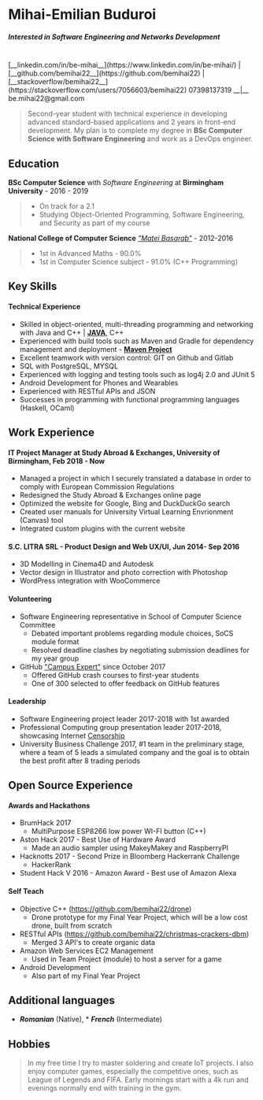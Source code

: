 <!--Name & Interest-->
# Mihai-Emilian Buduroi

##### Interested in Software Engineering and Networks Development

<br>
<!--Contact Information-->
[__linkedin.com/in/be-mihai__](https://www.linkedin.com/in/be-mihai/) | [__github.com/bemihai22__](https://github.com/bemihai22) |  [__stackoverflow/bemihai22__](https://stackoverflow.com/users/7056603/bemihai22)  
07398137319 __|__ be.mihai22@gmail.com

<!--Statement-->
> Second-year student with technical experience in developing advanced standard-based applications and 2 years in front-end development. My plan is to complete my degree in **BSc Computer Science with Software Engineering** and work as a DevOps engineer.

<!--Body Start -->

<!--School-->
Education
---------  

 __BSc Computer Science__ with _Software Engineering_ at __Birmingham University__ - 2016 - 2019

>  - On track for a 2.1
>  - Studying Object-Oriented Programming, Software Engineering, and Security as part of my course  

__National College of Computer Science__ [_"Matei Basarab"_](http://cnimateibasarab.ro/cnimb/) - 2012-2016  

> - 1st in Advanced Maths - 90.0%
> - 1st in Computer Science subject - 91.0% (C++ Programming)

<!--Highlights -->
Key Skills
----------
#### Technical Experience
* Skilled in object-oriented, multi-threading programming and networking with Java and C++ | [__JAVA__](https://github.com/bemihai22/talktostrangersCMD), C++
* Experienced with build tools such as Maven and Gradle for dependency management and deployment - [__Maven Project__](https://github.com/bemihai22/christmas-crackers-dbm)
* Excellent teamwork with version control: GIT on Github and Gitlab
* SQL with PostgreSQL, MYSQL
* Experienced with logging and testing tools such as log4j 2.0 and JUnit 5
* Android Development for Phones and Wearables
* Experienced with RESTful APIs and JSON
* Successes in programming with functional programming languages (Haskell, OCaml)

<!--Work-->
Work Experience
---------------
#### IT Project Manager at Study Abroad & Exchanges, University of Birmingham, Feb 2018 - Now
* Managed a project in which I securely translated a database in order to comply with European Commission Regulations
* Redesigned the Study Abroad & Exchanges online page
* Optimized the website for Google, Bing and DuckDuckGo search
* Created user manuals for University Virtual Learning Envrionment (Canvas) tool
* Integrated custom plugins with the current website

#### S.C. LITRA SRL - Product Design and Web UX/UI, Jun 2014- Sep 2016
* 3D Modelling in Cinema4D and Autodesk
* Vector design in Illustrator and photo correction with Photoshop
* WordPress integration with WooCommerce

<!--Volunteering-->
#### Volunteering
* Software Engineering representative in School of Computer Science Committee  
  - Debated important problems regarding module choices, SoCS module format  
  - Resolved deadline clashes by negotiating submission deadlines for my year group
* GitHub ["Campus Expert"](https://github.com/campus-experts) since October 2017  
  - Offered GitHub crash courses to first-year students  
  - One of 300 selected to offer feedback on GitHub features

<!--Leadership-->
#### Leadership
* Software Engineering project leader 2017-2018 with 1st awarded
* Professional Computing group presentation leader 2017-2018, showcasing Internet [Censorship](https://docs.google.com/presentation/d/1G9AnpxJD_0iL3ISDxj3EJGa80AkJNM933q1JZQ2uzjU/edit?usp=sharing)
* University Business Challenge 2017, #1 team in the preliminary stage, where a team of 5 leads a simulated company and the goal is to obtain the best profit after 8 trading periods

<!--OpenS-->
Open Source Experience
----------------------

<!--Le Hacks-->
#### Awards and Hackathons
* BrumHack 2017
  - MultiPurpose ESP8266 low power WI-FI button (C++)
* Aston Hack 2017 - Best Use of Hardware Award 
  - Made an audio sampler using MakeyMakey and RaspberryPI
* Hacknotts 2017 - Second Prize in Bloomberg Hackerrank Challenge
  - HackerRank
* Student Hack V 2016 - Amazon Award - Best use of Amazon Alexa
<!--In the house-->
#### Self Teach
* Objective C++ (https://github.com/bemihai22/drone)
  - Drone prototype for my Final Year Project, which will be a low cost drone, built from scratch
* RESTful APIs (https://github.com/bemihai22/christmas-crackers-dbm)
  - Merged 3 API's to create organic data
* Amazon Web Services EC2 Management
  - Used in Team Project (module) to host a server for a game
* Android Development
  - Also part of my Final Year Project

## Additional languages
* _**Romanian**_ (Native), * _**French**_ (Intermediate) 
<!--What I love-->
Hobbies
-------  
>In my free time I try to master soldering and create IoT projects. I also enjoy computer games, especially the competitive ones, such as League of Legends and FIFA. Early mornings start with a 4k run and evenings normally end with training in the gym.
<!--Body End -->
